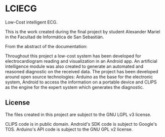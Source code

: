 LCIECG
=========

Low-Cost intelligent ECG.

This is the work created during the final project by student Alexander Mariel in the Facultad de Informática de San Sebastián.

From the abstract of the documentation:

Throughout this project a low-cost system has been developed for electrocardiogram reading and visualization in an Android app. An artificial intelligence module was also created to generate an automated and reasoned diagnostic on the received data. The project has been developed around open source technologies: Arduino as the base for the electronic system, Android to access the information on a portable device and CLIPS as the engine for the expert system which generates the diagnostic.

License
-------
The files created in this project are subject to the GNU LGPL v3 license.

CLIPS code is in public domain.
Android's SDK code is subject to Google's TOS.
Arduino's API code is subject to the GNU GPL v2 license.
